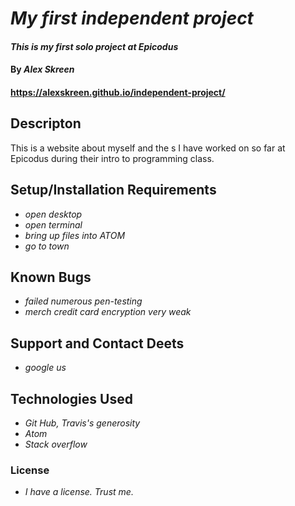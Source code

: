 # _My first independent project_
#### _This is my first solo project at Epicodus_
#### By _Alex Skreen_
#### https://alexskreen.github.io/independent-project/
## Descripton

This is a website about myself and the s I have worked on so far at Epicodus during their intro to programming class.

## Setup/Installation Requirements

* _open desktop_
* _open terminal_
* _bring up files into ATOM_
* _go to town_

## Known Bugs

* _failed numerous pen-testing_
* _merch credit card encryption very weak_

## Support and Contact Deets

* _google us_

## Technologies Used
* _Git Hub, Travis's generosity_
* _Atom_
* _Stack overflow_

### License

* _I have a license. Trust me._
